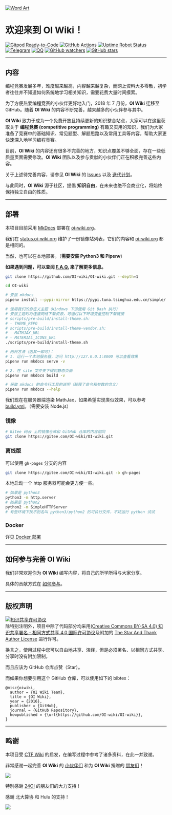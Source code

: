 [![Word Art](docs/images/wordArt.webp)](https://oi-wiki.org/)

# 欢迎来到 **OI Wiki**！

[![Gitpod Ready-to-Code](https://img.shields.io/badge/Gitpod-Ready--to--Code-brightgreen?logo=gitpod&style=flat-square)](https://gitpod.io/#https://github.com/OI-wiki/OI-wiki)  [![GitHub Actions](https://img.shields.io/github/workflow/status/OI-Wiki/OI-Wiki/Build?style=flat-square)](https://github.com/OI-wiki/OI-wiki/actions?query=workflow%3ABuild)  [![Uptime Robot Status](https://img.shields.io/uptimerobot/status/m781254113-3e3bac467c64fc99eafd383e.svg?style=flat-square)](https://status.oi-wiki.org/) [![Telegram](https://img.shields.io/badge/Telegram-OI%20Wiki-%232CA5E0?style=flat-square&logo=telegram)](https://t.me/OI_wiki)  [![QQ](https://img.shields.io/badge/QQ%20group-OI%20Wiki-blue?style=flat-square&logo=tencent-qq)](https://jq.qq.com/?_wv=1027&k=5EfkM6K)  [![GitHub watchers](https://img.shields.io/github/watchers/OI-Wiki/OI-Wiki.svg?style=social&label=Watch)](https://github.com/OI-wiki/OI-wiki)  [![GitHub stars](https://img.shields.io/github/stars/OI-Wiki/OI-Wiki.svg?style=social&label=Stars)](https://github.com/OI-wiki/OI-wiki)

* * *

## 内容

编程竞赛发展多年，难度越来越高，内容越来越复杂，而网上资料大多零散，初学者往往并不知道如何系统地学习相关知识，需要花费大量时间摸索。

为了方便热爱编程竞赛的小伙伴更好地入门，2018 年 7 月份，**OI Wiki** 迁移至 GitHub。随着 **OI Wiki** 的内容不断完善，越来越多的小伙伴参与其中。

**OI Wiki** 致力于成为一个免费开放且持续更新的知识整合站点，大家可以在这里获取关于 **编程竞赛 (competitive programming)** 有趣又实用的知识，我们为大家准备了竞赛中的基础知识、常见题型、解题思路以及常用工具等内容，帮助大家更快速深入地学习编程竞赛。

目前，**OI Wiki** 的内容还有很多不完善的地方，知识点覆盖不够全面，存在一些低质量页面需要修改。**OI Wiki** 团队以及参与贡献的小伙伴们正在积极完善这些内容。

关于上述待完善内容，请参见 **OI Wiki** 的 [Issues](https://github.com/OI-wiki/OI-wiki/issues) 以及 [迭代计划](https://github.com/OI-wiki/OI-wiki/labels/Iteration%20Plan%20%2F%20%E8%BF%AD%E4%BB%A3%E8%AE%A1%E5%88%92)。

与此同时，**OI Wiki** 源于社区，提倡 **知识自由**，在未来也绝不会商业化，将始终保持独立自由的性质。

* * *

## 部署

本项目目前采用 [MkDocs](https://github.com/mkdocs/mkdocs) 部署在 [oi-wiki.org](https://oi-wiki.org)。

我们在 [status.oi-wiki.org](https://status.oi-wiki.org) 维护了一份镜像站列表，它们的内容和 [oi-wiki.org](https://oi-wiki.org) 都是相同的。

当然，也可以在本地部署。（**需要安装 Python3 和 Pipenv**）

**如果遇到问题，可以查阅 [F.A.Q.](https://oi-wiki.org/intro/faq/) 来了解更多信息。**

```bash
git clone https://github.com/OI-wiki/OI-wiki.git --depth=1

cd OI-wiki

# 安装 mkdocs
pipenv install --pypi-mirror https://pypi.tuna.tsinghua.edu.cn/simple/

# 使用我们的自定义主题（Windows 下请使用 Git Bash 执行）
# 安装主题时将连接网络下载资源，可通过以下环境变量控制下载链接
# scripts/pre-build/install-theme.sh:
# - THEME_REPO
# scripts/pre-build/install-theme-vendor.sh:
# - MATHJAX_URL
# - MATERIAL_ICONS_URL
./scripts/pre-build/install-theme.sh

# 两种方法（选其一即可）：
# 1. 运行一个本地服务器，访问 http://127.0.0.1:8000 可以查看效果
pipenv run mkdocs serve -v

# 2. 在 site 文件夹下得到静态页面
pipenv run mkdocs build -v

# 获取 mkdocs 的命令行工具的说明（解释了命令和参数的含义）
pipenv run mkdocs --help
```

我们现在在服务器端渲染 MathJax，如果希望实现类似效果，可以参考 [build.yml](https://github.com/OI-wiki/OI-wiki/blob/master/.github/workflows/build.yml)。（需要安装 Node.js）

### 镜像

```bash
# Gitee 码云 上的镜像仓库和 GitHub 仓库的内容相同
git clone https://gitee.com/OI-wiki/OI-wiki.git
```

### 离线版

可以使用 `gh-pages` 分支的内容

```bash
git clone https://gitee.com/OI-wiki/OI-wiki.git -b gh-pages
```

本地启动一个 http 服务器可能会更方便一些。

```bash
# 如果是 python3
python3 -m http.server
# 如果是 python2
python2 -m SimpleHTTPServer
# 有些环境下找不到名叫 python3/python2 的可执行文件，不妨运行 python 试试
```

### Docker

详见 [Docker 部署](https://oi-wiki.org/intro/docker-deploy/)

* * *

## 如何参与完善 OI Wiki

我们非常欢迎你为 **OI Wiki** 编写内容，将自己的所学所得与大家分享。

具体的贡献方式在 [如何参与](https://oi-wiki.org/intro/htc/)。

* * *

## 版权声明

<a rel="license" href="https://creativecommons.org/licenses/by-sa/4.0/"><img alt="知识共享许可协议" style="border-width:0" src="https://i.creativecommons.org/l/by-sa/4.0/88x31.png" /></a><br />除特别注明外，项目中除了代码部分均采用<a rel="license" href="https://creativecommons.org/licenses/by-sa/4.0/deed.zh">(Creative Commons BY-SA 4.0) 知识共享署名 - 相同方式共享 4.0 国际许可协议</a>及附加的 [The Star And Thank Author License](https://github.com/zTrix/sata-license) 进行许可。

换言之，使用过程中您可以自由地共享、演绎，但是必须署名、以相同方式共享、分享时没有附加限制，

而且应该为 GitHub 仓库点赞（Star）。

而如果你想要引用这个 GitHub 仓库，可以使用如下的 bibtex：

    @misc{oiwiki,
      author = {OI Wiki Team},
      title = {OI Wiki},
      year = {2016},
      publisher = {GitHub},
      journal = {GitHub Repository},
      howpublished = {\url{https://github.com/OI-wiki/OI-wiki}},
    }

* * *

## 鸣谢

本项目受 [CTF Wiki](https://ctf-wiki.org/) 的启发，在编写过程中参考了诸多资料，在此一并致谢。

非常感谢一起完善 **OI Wiki** 的 [小伙伴们](https://github.com/OI-wiki/OI-wiki/graphs/contributors) 和为 **OI Wiki** 捐赠的 [朋友们](https://oi-wiki.org/intro/thanks/)！

<a href="https://github.com/OI-wiki/OI-wiki/graphs/contributors"><img src="https://opencollective.com/oi-wiki/contributors.svg?width=890&button=false" /></a>

特别感谢 [24OI](https://github.com/24OI) 的朋友们的大力支持！

<!-- <img src='https://i.loli.net/2018/12/07/5c0a6e4c31b30.png' alt='QVQNetWork' width=233>
鸣谢 QVQNetwork 赞助的服务器。 -->

感谢 北大算协 和 Hulu 的支持！

![](https://assets.pcmag.com/media/images/560767-hulu.png?width=333&height=245)
